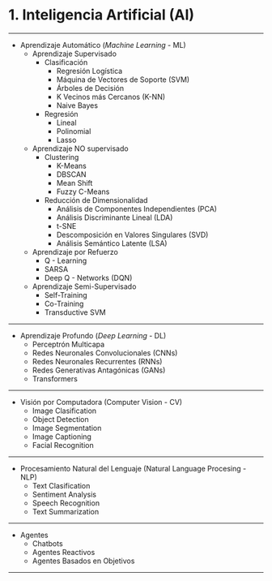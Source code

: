 # 1.  Inteligencia Artificial (AI)
--- 
- Aprendizaje Automático (*Machine Learning* - ML)
	- Aprendizaje Supervisado
		- Clasificación
			-  Regresión Logística
			-  Máquina de Vectores de Soporte (SVM)
			-  Árboles de Decisión
			-  K Vecinos más Cercanos (K-NN)
			-  Naive Bayes
		- Regresión
			- Lineal
			- Polinomial
			- Lasso
	- Aprendizaje NO supervisado
		- Clustering
			- K-Means
			- DBSCAN
			- Mean Shift
			- Fuzzy C-Means
		- Reducción de Dimensionalidad
			-  Análisis de Componentes Independientes (PCA)
			-  Análisis Discriminante Lineal (LDA)
			-  t-SNE
			-  Descomposición en Valores Singulares (SVD)
			-  Análisis Semántico Latente (LSA)
	-  Aprendizaje por Refuerzo
		-  Q - Learning
		-  SARSA
		-  Deep Q - Networks (DQN)
	- Aprendizaje Semi-Supervisado
		-  Self-Training
		-  Co-Training
		-  Transductive SVM
---
- Aprendizaje Profundo (*Deep Learning* - DL)
	-  Perceptrón Multicapa 
	-  Redes Neuronales Convolucionales (CNNs)
	-  Redes Neuronales Recurrentes (RNNs)
	-  Redes Generativas Antagónicas (GANs)
	-  Transformers
---
- Visión por Computadora (Computer Vision - CV)
	- Image Clasification
	- Object Detection
	- Image Segmentation
	- Image Captioning
	- Facial Recognition
---
- Procesamiento Natural del Lenguaje (Natural Language Procesing - NLP)
	- Text Clasification
	- Sentiment Analysis
	- Speech Recognition
	- Text Summarization
---
- Agentes 
	- Chatbots
	- Agentes Reactivos
	- Agentes Basados en Objetivos
---
